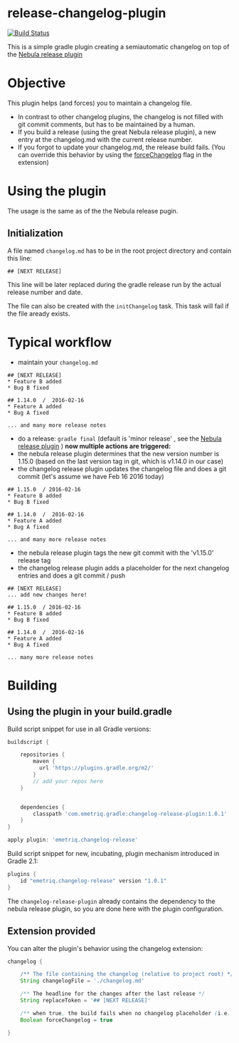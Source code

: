 release-changelog-plugin
========================

[![Build Status](https://travis-ci.org/emetriq/gradle-changelog-plugin.svg?branch=master)](https://travis-ci.org/emetriq/gradle-changelog-plugin)

This is a simple gradle plugin creating a semiautomatic changelog on top of the [Nebula release plugin](https://github.com/nebula-plugins/nebula-release-plugin)

# Objective
This plugin helps (and forces) you to maintain a changelog file.
* In contrast to other changelog plugins, the changelog is not filled with git commit comments, but has to be maintained by a human.
* If you build a release (using the great Nebula release plugin), a new entry at the changelog.md with the current release number.
* If you forgot to update your changelog.md, the release build fails. (You can override this behavior by using the [forceChangelog](#extension-provided) flag in the extension)

# Using the plugin
The usage is the same as of the the Nebula release pugin.

## Initialization
A file named `changelog.md` has to be in the root project directory and contain this line:
```
## [NEXT RELEASE]
```
This line will be later replaced during the gradle release run by the actual release number and date.

The file can also be created with the ```initChangelog``` task. This task will fail if the file aready exists.

# Typical workflow
* maintain your `changelog.md`

```
## [NEXT RELEASE]
* Feature B added
* Bug B fixed

## 1.14.0  /  2016-02-16
* Feature A added
* Bug A fixed

... and many more release notes
```
* do a release: `gradle final` (default is 'minor release' , see the [Nebula release plugin](https://github.com/nebula-plugins/nebula-release-plugin) )
**now multiple actions are triggered:**
* the nebula release plugin determines that the new version number is 1.15.0 (based on the last version tag in git, which is v1.14.0 in our case)
* the changelog release plugin updates the changelog file and does a git commit (let's assume we have Feb 16 2016 today)

```
## 1.15.0  / 2016-02-16
* Feature B added
* Bug B fixed

## 1.14.0  /  2016-02-16
* Feature A added
* Bug A fixed

... and many more release notes
```

* the nebula release plugin tags the new git commit with the 'v1.15.0' release tag
* the changelog release plugin adds a placeholder for the next changelog entries and does a git commit / push

```
## [NEXT RELEASE]
... add new changes here!

## 1.15.0  / 2016-02-16
* Feature B added
* Bug B fixed

## 1.14.0  /  2016-02-16
* Feature A added
* Bug A fixed

... many more release notes
```


# Building

## Using the plugin in your build.gradle
Build script snippet for use in all Gradle versions:
```groovy
buildscript {

    repositories {
        maven {
          url 'https://plugins.gradle.org/m2/'
        }
        // add your repos here
    }


    dependencies {
        classpath 'com.emetriq.gradle:changelog-release-plugin:1.0.1'
    }
}

apply plugin: 'emetriq.changelog-release'
```

Build script snippet for new, incubating, plugin mechanism introduced in Gradle 2.1:
```groovy
plugins {
    id "emetriq.changelog-release" version "1.0.1"
}
```
The `changelog-release-plugin` already contains the dependency to the nebula release plugin, so you are done here with the plugin configuration.

## Extension provided
You can alter the plugin's behavior using the changelog extension:

```groovy
changelog {

    /** The file containing the changelog (relative to project root) */
    String changelogFile = './changelog.md'

    /** The headline for the changes after the last release */
    String replaceToken = '## [NEXT RELEASE]'

    /** when true, the build fails when no changelog placeholder (i.e. replaceToken) exists in the changelog file */
    Boolean forceChangelog = true

}
```
